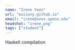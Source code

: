 ```yaml
---
name: "Irene Yoon"
url: "euisuny.github.io"
email: "irene@seas.upenn.edu"
headshot: "irene.png"
tags: ["student"]
---
```

Haskell compilation
